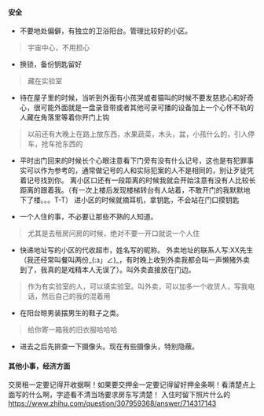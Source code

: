 #### 安全

* 不要地处偏僻，有独立的卫浴阳台。管理比较好的小区。
>  宇宙中心，不用担心

* 换锁，备份钥匙留好
> 藏在实验室

* 待在屋子里的时候，当听到外面有小孩哭或者猫叫的时候不要发慈悲心和好奇心，很可能外面就是一盘录音带或者其他可录可播的设备加上一个心怀不轨的人藏在角落里等着你开门上钩
> 以前还有大晚上在路上放东西，水果蔬菜，木头，盆，小孩什么的，引人停车，抢车抢东西的

* 平时出门回来的时候长个心眼注意看下门旁有没有什么记号，这也是有犯罪事实可以作为参考的，通常做记号的人和实际犯案的人不是相同的，别让歹徒凭着记号找到你。
离小区口还有一段距离的时候我就会开始注意有没有人比较长距离的跟着我。（有一次上楼后发现楼梯转台有人站着，不敢开门的我默默地下了楼。。。T-T）
进小区的时候就摘耳机，拿钥匙，不会站在门口摸钥匙

* 一个人住的事，不必要让那些不熟的人知道。
> 尤其是去租房问房的时候，绝对不要一开口就说一个人住

* 快递地址写的小区的代收超市，姓名写的昵称。
外卖地址的联系人写:XX先生 （我还经常叫餐叫两份_(:з」∠)\_，有时晚上收到外卖我都会叫一声懒猪外卖到了，我真的是戏精本人无误了）。叫外卖直接放在门边。
> 作为有实验室的人，可以填实验室。叫外卖，可以加多一个收货人，写我电话，然后自己的我的混着用

* 在阳台晾男装摆男生的鞋子之类。
> 给你寄一箱我的旧衣服哈哈哈

* 进去之后先排查一下摄像头。现在有些摄像头，特别隐蔽。

#### 其他小事，经济方面

交房租一定要记得开收据啊！如果要交押金一定要记得留好押金条啊！看清楚点上面写的什么啊，字迹看不清当场要求房东写清楚！
入住时留下照片什么的
https://www.zhihu.com/question/307959368/answer/714317143
